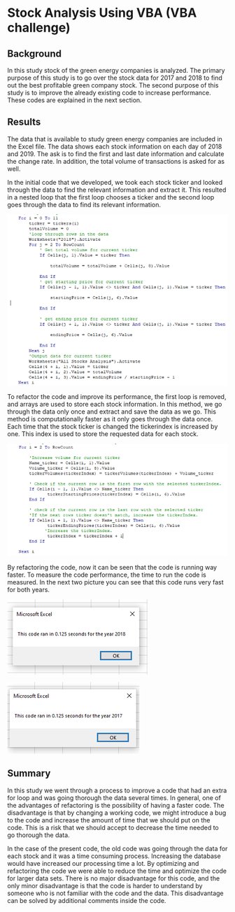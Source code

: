 # Stock Analysis Using VBA (VBA challenge)
## Background
In this study stock of the green energy companies is analyzed. The primary purpose of this study is to go over the stock data for 2017 and 2018 to find out the best profitable green company stock. The second purpose of this study is to improve the already existing code to increase performance. These codes are explained in the next section. 
## Results
The data that is available to study green energy companies are included in the Excel file. The data shows each stock information on each day of 2018 and 2019. The ask is to find the first and last date information and calculate the change rate. In addition, the total volume of transactions is asked for as well.

In the initial code that we developed, we took each stock ticker and looked through the data to find the relevant information and extract it. This resulted in a nested loop that the first loop chooses a ticker and the second loop goes through the data to find its relevant information.

![code_old.png](Resources/code_old.PNG)

To refactor the code and improve its performance, the first loop is removed, and arrays are used to store each stock information. In this method, we go through the data only once and extract and save the data as we go. This method is computationally faster as it only goes through the data once. Each time that the stock ticker is changed the tickerindex is increased by one. This index is used to store the requested data for each stock.

![code_refactored.png](Resources/code_refactored.PNG)

By refactoring the code, now it can be seen that the code is running way faster. To measure the code performance, the time to run the code is measured. In the next two picture you can see that this code runs very fast for both years.

![VBA_Challenge_2018](Resources/VBA_Challenge_2018.PNG)

![VBA_Challenge_2017](Resources/VBA_Challenge_2017.PNG)

## Summary
In this study we went through a process to improve a code that had an extra for loop and was going thorough the data several times. In general, one of the advantages of refactoring is the possibility of having a faster code. The disadvantage is that by changing a working code, we might introduce a bug to the code and increase the amount of time that we should put on the code. This is a risk that we should accept to decrease the time needed to go thorough the data.

In the case of the present code, the old code was going through the data for each stock and it was a time consuming process. Increasing the database would have increased our processing time a lot. By optimizing and refactoring the code we were able to reduce the time and optimize the code for larger data sets. There is no major disadvantage for this code, and the only minor disadvantage is that the code is harder to understand by someone who is not familiar with the code and the data. This disadvantage can be solved by additional comments inside the code.

